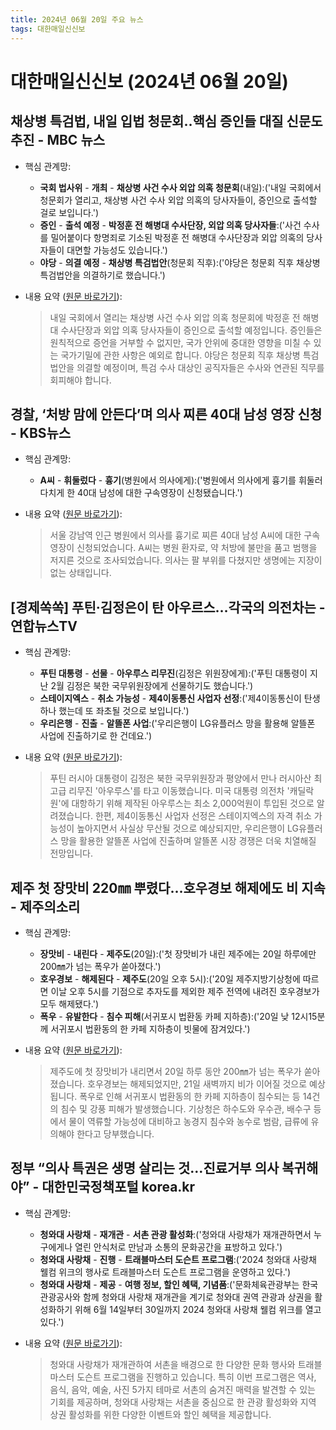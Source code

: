 ```yaml
---
title: 2024년 06월 20일 주요 뉴스
tags: 대한매일신신보
---
```


# 대한매일신신보 (2024년 06월 20일)
## 채상병 특검법, 내일 입법 청문회‥핵심 증인들 대질 신문도 추진 - MBC 뉴스  
  - 핵심 관계망:  
      
      * **국회 법사위** - **개최** - **채상병 사건 수사 외압 의혹 청문회**(내일):('내일 국회에서 청문회가 열리고, 채상병 사건 수사 외압 의혹의 당사자들이, 증인으로 출석할 걸로 보입니다.')  
      * **증인** - **출석 예정** - **박정훈 전 해병대 수사단장, 외압 의혹 당사자들**:('사건 수사를 밀어붙이다 항명죄로 기소된 박정훈 전 해병대 수사단장과 외압 의혹의 당사자들이 대면할 가능성도 있습니다.')  
      * **야당** - **의결 예정** - **채상병 특검법안**(청문회 직후):('야당은 청문회 직후 채상병 특검법안을 의결하기로 했습니다.')  
  
  - 내용 요약 ([원문 바로가기](https://news.google.com/rss/articles/CBMiRWh0dHBzOi8vaW1uZXdzLmltYmMuY29tL3JlcGxheS8yMDI0L253ZGVzay9hcnRpY2xlLzY2MDk4NDFfMzY1MTUuaHRtbNIBRWh0dHBzOi8vaW1uZXdzLmltYmMuY29tL3JlcGxheS8yMDI0L253ZGVzay9hcnRpY2xlLzY2MDk4NDFfMzY1MTYuaHRtbA?oc=5&hl=en-US&gl=US&ceid=US:en)):  
    > 내일 국회에서 열리는 채상병 사건 수사 외압 의혹 청문회에 박정훈 전 해병대 수사단장과 외압 의혹 당사자들이 증인으로 출석할 예정입니다. 증인들은 원칙적으로 증언을 거부할 수 없지만, 국가 안위에 중대한 영향을 미칠 수 있는 국가기밀에 관한 사항은 예외로 합니다. 야당은 청문회 직후 채상병 특검법안을 의결할 예정이며, 특검 수사 대상인 공직자들은 수사와 연관된 직무를 회피해야 합니다.  
    

## 경찰, ‘처방 맘에 안든다’며 의사 찌른 40대 남성 영장 신청 - KBS뉴스  
  - 핵심 관계망:  
      
      * **A씨** - **휘둘렀다** - **흉기**(병원에서 의사에게):('병원에서 의사에게 흉기를 휘둘러 다치게 한 40대 남성에 대한 구속영장이 신청됐습니다.')  
  
  - 내용 요약 ([원문 바로가기](https://news.google.com/rss/articles/CBMiL2h0dHBzOi8vbmV3cy5rYnMuY28ua3IvbmV3cy92aWV3LmRvP25jZD03OTkyNjUz0gEA?oc=5&hl=en-US&gl=US&ceid=US:en)):  
    > 서울 강남역 인근 병원에서 의사를 흉기로 찌른 40대 남성 A씨에 대한 구속영장이 신청되었습니다. A씨는 병원 환자로, 약 처방에 불만을 품고 범행을 저지른 것으로 조사되었습니다. 의사는 팔 부위를 다쳤지만 생명에는 지장이 없는 상태입니다.  
    

## [경제쏙쏙] 푸틴·김정은이 탄 아우르스…각국의 의전차는 - 연합뉴스TV  
  - 핵심 관계망:  
      
      * **푸틴 대통령** - **선물** - **아우루스 리무진**(김정은 위원장에게):('푸틴 대통령이 지난 2월 김정은 북한 국무위원장에게 선물하기도 했습니다.')  
      * **스테이지엑스** - **취소 가능성** - **제4이동통신 사업자 선정**:('제4이동통신이 탄생하나 했는데 또 좌초될 것으로 보입니다.')  
      * **우리은행** - **진출** - **알뜰폰 사업**:('우리은행이 LG유플러스 망을 활용해 알뜰폰 사업에 진출하기로 한 건데요.')  
  
  - 내용 요약 ([원문 바로가기](https://news.google.com/rss/articles/CBMiOGh0dHBzOi8vd3d3LnlvbmhhcG5ld3N0di5jby5rci9uZXdzL01ZSDIwMjQwNjIwMDE1OTAwNjQx0gEA?oc=5&hl=en-US&gl=US&ceid=US:en)):  
    > 푸틴 러시아 대통령이 김정은 북한 국무위원장과 평양에서 만나 러시아산 최고급 리무진 '아우루스'를 타고 이동했습니다. 미국 대통령 의전차 '캐딜락 원'에 대항하기 위해 제작된 아우루스는 최소 2,000억원이 투입된 것으로 알려졌습니다. 한편, 제4이동통신 사업자 선정은 스테이지엑스의 자격 취소 가능성이 높아지면서 사실상 무산될 것으로 예상되지만, 우리은행이 LG유플러스 망을 활용한 알뜰폰 사업에 진출하며 알뜰폰 시장 경쟁은 더욱 치열해질 전망입니다.  
    

## 제주 첫 장맛비 220㎜ 뿌렸다…호우경보 해제에도 비 지속 - 제주의소리  
  - 핵심 관계망:  
      
      * **장맛비** - **내린다** - **제주도**(20일):('첫 장맛비가 내린 제주에는 20일 하루에만 200㎜가 넘는 폭우가 쏟아졌다.')  
      * **호우경보** - **해제된다** - **제주도**(20일 오후 5시):('20일 제주지방기상청에 따르면 이날 오후 5시를 기점으로 추자도를 제외한 제주 전역에 내려진 호우경보가 모두 해제됐다.')  
      * **폭우** - **유발한다** - **침수 피해**(서귀포시 법환동 카페 지하층):('20일 낮 12시15분께 서귀포시 법환동의 한 카페 지하층이 빗물에 잠겨있다.')  
  
  - 내용 요약 ([원문 바로가기](https://news.google.com/rss/articles/CBMiO2h0dHBzOi8vd3d3LmplanVzb3JpLm5ldC9uZXdzL2FydGljbGVWaWV3Lmh0bWw_aWR4bm89NDI3Nzc30gEA?oc=5&hl=en-US&gl=US&ceid=US:en)):  
    > 제주도에 첫 장맛비가 내리면서 20일 하루 동안 200㎜가 넘는 폭우가 쏟아졌습니다. 호우경보는 해제되었지만, 21일 새벽까지 비가 이어질 것으로 예상됩니다. 폭우로 인해 서귀포시 법환동의 한 카페 지하층이 침수되는 등 14건의 침수 및 강풍 피해가 발생했습니다. 기상청은 하수도와 우수관, 배수구 등에서 물이 역류할 가능성에 대비하고 농경지 침수와 농수로 범람, 급류에 유의해야 한다고 당부했습니다.  
    

## 정부 “의사 특권은 생명 살리는 것…진료거부 의사 복귀해야” - 대한민국정책포털 korea.kr  
  - 핵심 관계망:  
      
      * **청와대 사랑채** - **재개관** - **서촌 관광 활성화**:('청와대 사랑채가 재개관하면서 누구에게나 열린 안식처로 만남과 소통의 문화공간을 표방하고 있다.')  
      * **청와대 사랑채** - **진행** - **트래블마스터 도슨트 프로그램**:('2024 청와대 사랑채 웰컴 위크의 행사로 트래블마스터 도슨트 프로그램을 운영하고 있다.')  
      * **청와대 사랑채** - **제공** - **여행 정보, 할인 혜택, 기념품**:('문화체육관광부는 한국관광공사와 함께 청와대 사랑채 재개관을 계기로 청와대 권역 관광과 상권을 활성화하기 위해 6월 14일부터 30일까지 2024 청와대 사랑채 웰컴 위크를 열고 있다.')  
  
  - 내용 요약 ([원문 바로가기](https://news.google.com/rss/articles/CBMiPGh0dHBzOi8vd3d3LmtvcmVhLmtyL25ld3MvcG9saWN5TmV3c1ZpZXcuZG8_bmV3c0lkPTE0ODkzMDU1OdIBAA?oc=5&hl=en-US&gl=US&ceid=US:en)):  
    > 청와대 사랑채가 재개관하여 서촌을 배경으로 한 다양한 문화 행사와 트래블마스터 도슨트 프로그램을 진행하고 있습니다.  특히 이번 프로그램은 역사, 음식, 음악, 예술, 사진 5가지 테마로 서촌의 숨겨진 매력을 발견할 수 있는 기회를 제공하며, 청와대 사랑채는 서촌을 중심으로 한 관광 활성화와 지역 상권 활성화를 위한 다양한 이벤트와 할인 혜택을 제공합니다.  
    
